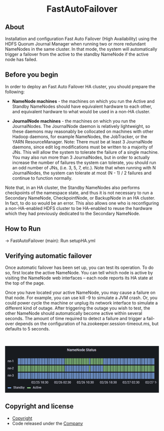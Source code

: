 <h1 align="center">FastAutoFailover</h1>

## About

Installation and configuration Fast Auto Failover (High Availability) using the HDFS Quorum Journal Manager when running two or more redundant NameNodes in the same cluster.
In that mode, the system will automatically trigger a failover from the active to the standby NameNode if the active node has failed.

## Before you begin
In order to deploy an Fast Auto Failover HA cluster, you should prepare the following:
- **NameNode machines** - the machines on which you run the Active and Standby NameNodes should have equivalent hardware to each other, and equivalent hardware to what would be used in a non-HA cluster.

- **JournalNode machines** - the machines on which you run the JournalNodes. The JournalNode daemon is relatively lightweight, so these daemons may reasonably be collocated on machines with other Hadoop daemons, for example NameNodes, the JobTracker, or the YARN ResourceManager. Note: There must be at least 3 JournalNode daemons, since edit log modifications must be written to a majority of JNs. This will allow the system to tolerate the failure of a single machine. You may also run more than 3 JournalNodes, but in order to actually increase the number of failures the system can tolerate, you should run an odd number of JNs, (i.e. 3, 5, 7, etc.). Note that when running with N JournalNodes, the system can tolerate at most (N - 1) / 2 failures and continue to function normally.

Note that, in an HA cluster, the Standby NameNodes also performs checkpoints of the namespace state, and thus it is not necessary to run a Secondary NameNode, CheckpointNode, or BackupNode in an HA cluster. In fact, to do so would be an error. This also allows one who is reconfiguring a non-HA-enabled HDFS cluster to be HA-enabled to reuse the hardware which they had previously dedicated to the Secondary NameNode.

## How to Run
-> FastAutoFailover (main): Run setupHA.yml


## Verifying automatic failover
Once automatic failover has been set up, you can test its operation. To do so, first locate the active NameNode. You can tell which node is active by visiting the NameNode web interfaces – each node reports its HA state at the top of the page.

Once you have located your active NameNode, you may cause a failure on that node. For example, you can use kill -9 <pid of NN> to simulate a JVM crash. Or, you could power cycle the machine or unplug its network interface to simulate a different kind of outage. After triggering the outage you wish to test, the other NameNode should automatically become active within several seconds. The amount of time required to detect a failure and trigger a fail-over depends on the configuration of ha.zookeeper.session-timeout.ms, but defaults to 5 seconds.


<br><br>![Dashboard screenshot](./docs/HA_HDFS_Switch_Example.png)

## Copyright and license
- [Copyright](./COPYRIGHT)
- Code released under the [Company](https://www.cloudx.group/)